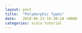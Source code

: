 ```yaml
---
layout: post
title:  "Polymorphic Types"
date:   2018-06-23 19:30:18 +0800
categories: scala tutorial
---
```


